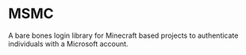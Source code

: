 # MSMC
A bare bones login library for Minecraft based projects to authenticate individuals with a Microsoft account. 

